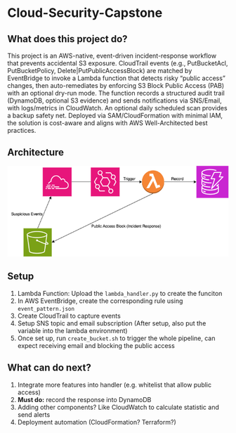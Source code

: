 # Cloud-Security-Capstone

## What does this project do?
This project is an AWS-native, event-driven incident-response workflow that prevents accidental S3 exposure. CloudTrail events (e.g., PutBucketAcl, PutBucketPolicy, Delete|PutPublicAccessBlock) are matched by EventBridge to invoke a Lambda function that detects risky “public access” changes, then auto-remediates by enforcing S3 Block Public Access (PAB) with an optional dry-run mode. The function records a structured audit trail (DynamoDB, optional S3 evidence) and sends notifications via SNS/Email, with logs/metrics in CloudWatch. An optional daily scheduled scan provides a backup safety net. Deployed via SAM/CloudFormation with minimal IAM, the solution is cost-aware and aligns with AWS Well-Architected best practices.

## Architecture
![Achitecture](architecture.drawio.png )
## Setup
1. Lambda Function: Upload the `lambda_handler.py` to create the funciton
2. In AWS EventBridge, create the corresponding rule using `event_pattern.json`
3. Create CloudTrail to capture events
4. Setup SNS topic and email subscription (After setup, also put the variable into the lambda environment)
5. Once set up, run `create_bucket.sh` to trigger the whole pipeline, can expect receiving email and blocking the public access

## What can do next?
1. Integrate more features into handler (e.g. whitelist that allow public access)
2. **Must do:** record the response into DynamoDB
3. Adding other components? Like CloudWatch to calculate statistic and send alerts
4. Deployment automation (CloudFormation? Terraform?)